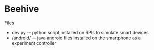 # Beehive
Files
- dev.py -- python script installed on RPIs to simulate smart devices
- /android/ -- java android files installed on the smartphone as a experiment controller 
